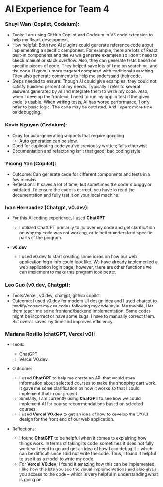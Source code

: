 # AI Experience for Team 4

### Shuyi Wan (Copilot, Codeium):

- Tools: I am using GitHub Copilot and Codeium in VS code extension to help my React development.
- How helpful: Both two AI plugins could generate reference code about implementing a specific component. For example, there are lots of React built-in components and the AI will generate examples so I don’t need to check manual or stack overflow. Also, they can generate tests based on specific pieces of code. They helped save lots of time on searching, and the code AI gave is more targeted compared with traditional searching. They also generate comments to help me understand their code.
- Steps needed to ensure: Though AI could give examples, they could not satisfy hundred percent of my needs. Typically I refer to several answers generated by AI and integrate them to write my code. Also, when I develop the frontend, I need to run my app to test if the given code is usable. When writing tests, AI has worse performance, I only refer to basic logic. The code may be outdated. And I spent more time on debugging.


### Kevin Nguyen (Codeium):

- Okay for auto-generating snippets that require googling
    - Auto generation can be slow.
- Good for duplicating code you’ve previously written; fails otherwise
- Documentation and refactoring isn’t that good; bad coding style


### Yicong Yan (Copilot):

- Outcome: Can generate code for different components and tests in a few minutes
- Reflections: It saves a lot of time, but sometimes the code is buggy or outdated. To ensure the code is correct, you have to read the documentation and fully test it on your local machine.


### Ivan Hernandez (Chatgpt, v0.dev):

- For this AI coding experience, I used **ChatGPT**
    - I utilized ChatGPT primarily to go over my code and get clarification on why my code was not working, or to better understand specific parts of the program.

- **v0.dev**
    - I used v0.dev to start creating some ideas on how our web application login info could look like. We have already implemented a web application login page, however, there are other functions we can implement to make this program look better.



### Leo Guo (v0.dev, Chatgpt):

- Tools:Vercel, v0.dev, chatgpt, github copilot
- Outcome: I used v0.dev for modern UI design idea and I used chatgpt to modify/correct my css codes following my code style. Meanwhile, I let them teach me some frontend/backend implementation. Some codes might be incorrect or have some bugs. I have to manually correct them. But overall saves my time and improves efficiency.



### Mariana Rosillo (chatGPT, Vercel v0):

- Tools:
    - ChatGPT
    - Vercel V0.dev

- Outcome:
    - I used **ChatGPT** to help me create an API that would store information about selected courses to make the shopping cart work. It gave me some clarification on how it works so that I could implement that in our project.
    - Similarly, I am currently using **ChatGPT** to see how we could implement AI for course recommendations based on selected courses.
    - I used **Vercel V0.dev** to get an idea of how to develop the UX/UI design for the front end of our web application.

- Reflections:
    - I found **ChatGPT** to be helpful when it comes to explaining how things work. In terms of taking its code, sometimes it does not fully work so I need to go and get an idea of how I can debug it – which can be difficult since I did not write the code. Thus, I found it helpful to use it as a model to write my code.
    - For **Vercel V0.dev**, I found it amazing how this can be implemented. I like how this lets you see the visual implementations and also gives you access to the code – which is very helpful in understanding what is going on.